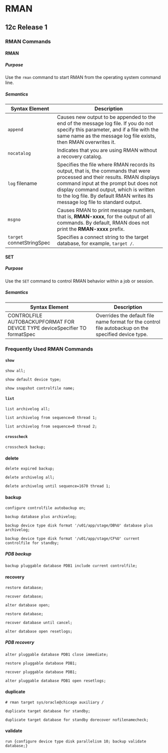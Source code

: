 # RMAN

## 12c Release 1

### RMAN Commands

#### RMAN

##### Purpose

Use the `rman` command to start RMAN from the operating system command line.

##### Semantics

| Syntax Element | Description |
| --- | --- |
| `append` | Causes new output to be appended to the end of the message log file. If you do not specify this parameter, and if a file with the same name as the message log file exists, then RMAN overwrites it. |
| `nocatalog` | Indicates that you are using RMAN without a recovery catalog. |
| `log` filename | Specifies the file where RMAN records its output, that is, the commands that were processed and their results. RMAN displays command input at the prompt but does not display command output, which is written to the log file. By default RMAN writes its message log file to standard output. |
| `msgno` | Causes RMAN to print message numbers, that is, **RMAN-xxxx**, for the output of all commands. By default, RMAN does not print the **RMAN-xxxx** prefix. |
| `target` connetStringSpec | Specifies a connect string to the target database, for example, `target /`. |

#### SET

##### Purpose

Use the `SET` command to control RMAN behavior within a job or session.

##### Semantics

| Syntax Element | Description |
| --- | --- |
| CONTROLFILE AUTOBACKUPFORMAT FOR DEVICE TYPE deviceSpecifier TO formatSpec | Overrides the default file name format for the control file autobackup on the specified device type. |

### Frequently Used RMAN Commands

#### `show`

```
show all;

show default device type;

show snapshot controlfile name;
```

#### `list`

```
list archivelog all;

list archivelog from sequence=0 thread 1;

list archivelog from sequence=0 thread 2;
```

#### `crosscheck`

```
crosscheck backup;
```

#### delete

```
delete expired backup;

delete archivelog all;

delete archivelog until sequence=1670 thread 1;
```

#### backup

```
configure controlfile autobackup on;

backup database plus archivelog;

backup device type disk format '/u01/app/stage/DB%U' database plus archivelog;

backup device type disk format '/u01/app/stage/CF%U' current controlfile for standby;
```

##### PDB backup

```
backup pluggable database PDB1 include current controlfile;
```

#### recovery

```
restore database;

recover database;

alter database open;

restore database;

recover database until cancel;

alter database open resetlogs;
```

##### PDB recovery

```
alter pluggable database PDB1 close immediate;

restore pluggable database PDB1;

recover pluggable database PDB1;

alter pluggable database PDB1 open resetlogs;
```

#### duplicate

```
# rman target sys/oracle@chicago auxiliary /

duplicate target database for standby;

duplicate target database for standby dorecover nofilenamecheck;
```

#### validate

```
run {configure device type disk parallelism 10; backup validate database;}
```
